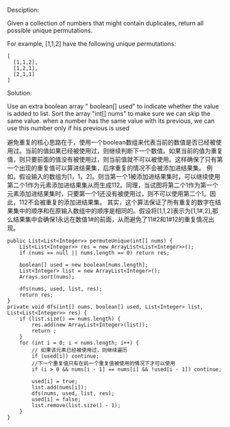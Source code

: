 Desciption:

Given a collection of numbers that might contain duplicates, return all possible unique permutations.

For example,
[1,1,2] have the following unique permutations:

```
[
  [1,1,2],
  [1,2,1],
  [2,1,1]
]
```

Solution:

Use an extra boolean array " boolean[] used" to indicate whether the value is added to list.
Sort the array "int[] nums" to make sure we can skip the same value.
when a number has the same value with its previous, we can use this number only if his previous is used

避免重复的核心思路在于，使用一个boolean数组来代表当前的数值是否已经被使用过。当前的值如果已经被使用过，则继续判断下一个数值。如果当前的值为重复值，则只要前面的值没有被使用过，则当前值就不可以被使用。这样确保了只有第一个出现的重复值可以算进结果集，后序重复的情况不会被添加进结果集。
例如，假设输入的数组为[1，1，2]。则当第一个1被添加进结果集时，可以继续使用第二个1作为元素添加进结果集从而生成112。同理，当试图将第二个1作为第一个元素添加进结果集时，只要第一个1还没有被使用过，则不可以使用第二个1。因此，112不会被重复的添加进结果集。
其实，这个算法保证了所有重复的数字在结果集中的顺序和在原输入数组中的顺序是相同的。假设将[1,1,2]表示为[1,1#,2],那么结果集中会确保1永远在数值1#的前面，从而避免了11#2和1#12的重复情况出现。

```
public List<List<Integer>> permuteUnique(int[] nums) {
    List<List<Integer>> res = new ArrayList<List<Integer>>();
    if (nums == null || nums.length == 0) return res;

    boolean[] used = new boolean[nums.length];
    List<Integer> list = new ArrayList<Integer>();
    Arrays.sort(nums);

    dfs(nums, used, list, res);
    return res;
}
private void dfs(int[] nums, boolean[] used, List<Integer> list, List<List<Integer>> res) {
    if (list.size() == nums.length) {
        res.add(new ArrayList<Integer>(list));
        return ;
    }
    for (int i = 0; i < nums.length; i++) {
        // 如果该元素已经被使用过，则继续遍历
        if (used[i]) continue;
        //下一个重复值只有在前一个重复值被使用的情况下才可以使用
        if (i > 0 && nums[i - 1] == nums[i] && !used[i - 1]) continue;

        used[i] = true;
        list.add(nums[i]);
        dfs(nums, used, list, res);
        used[i] = false;
        list.remove(list.size() - 1);
    }
}
```
